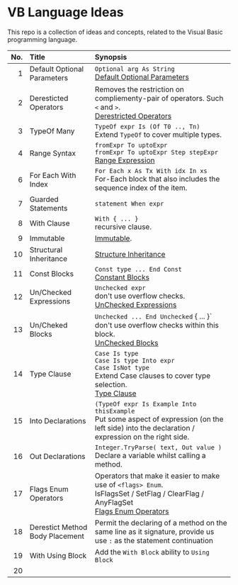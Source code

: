 # VB Language Ideas

This repo is a collection of ideas and concepts, related to the Visual Basic programming language.

|  No.  | **Title**                              | **Synopsis**                                                                     | 
|------:|:---------------------------------------|:---------------------------------------------------------------------------------|
|   1   | Default Optional Parameters            | `Optional arg As String` <br />[Default Optional Parameters](Default_Optional_Parameters.md)                    
|   2   | Deresticted Operators                  | Removes the restriction on compliementy-pair of operators. Such `<` and `>`. <br />  [Derestricted Operators](Derestricted_Operators.md) |     
|   3   | TypeOf Many                            | `TypeOf expr Is (Of T0 .., Tn)` <br /> Extend `TypeOf` to cover multiple types.                      
|   4   | Range Syntax                           | `fromExpr To uptoExpr` <br /> `fromExpr To uptoExpr Step stepExpr` <br /> [Range Expression](RangeExpressions.md)                |   5   | ZIP Query Syntax                       | `From x In xs Zip y In ys` <br /> [Linq Zip Clause]("Linq_Zip_Clause.md")
|   6   | For Each With Index                    | `For Each x As Tx With idx In xs` <br /> For-Each block that also includes the sequence index of the item.                      
|   7   | Guarded Statements                     | `statement When expr`                                          
|   8   | With Clause                            | `With { ... }` <br /> recursive clause.
|   9   | Immutable                              | [Immutable](Immutable.md).
|  10   | Structural Inheritance                 | [Structure Inheritance](StructureInheritance.md)
|  11   | Const Blocks                           | ```Const type ... End Const ``` <br />[Constant Blocks](Constant_Block.md)
|  12   | Un/Checked Expressions                 | `Unchecked expr` <br /> don't use overflow checks. <br /> [UnChecked Expressions](UnChecked_Expression.md)
|  13   | Un/Cheked Blocks                       | `Unchecked ... End Unchecked` { ... }` <br /> don't use overflow checks within this block. <br /> [UnChecked Blocks](UnChecked_Blocks.md)
|  14   | Type Clause                            | `Case Is type` <br /> `Case Is type Into expr` <br /> `Case IsNot type` <br /> Extend Case clauses to cover type selection. <br /> [Type Clause](Type_Clauses.md)
|  15   | Into Declarations                      | `(TypeOf expr Is Example Into thisExample` <br /> Put some aspect of expression (on the left side) into the declaration / expression on the right side.
|  16   | Out Declarations                       | `Integer.TryParse( text, Out value )` <br /> Declare a variable whilst calling a method.
|  17   | Flags Enum Operators                   | Operators that make it easier to make use of `<flags> Enum`. <br /> IsFlagsSet / SetFlag / ClearFlag / AnyFlagSet <br /> [Flags Enum Operators](Flags_Enum_Operators.md)
|  18   | Derestict Method Body Placement        | Permit the declaring of a method on the same line as it signature, provide us use ` : ` as the statement continuation 
|  19   | With Using Block                       | Add the `With Block` ability to `Using Block`
|  20   |                                        |

